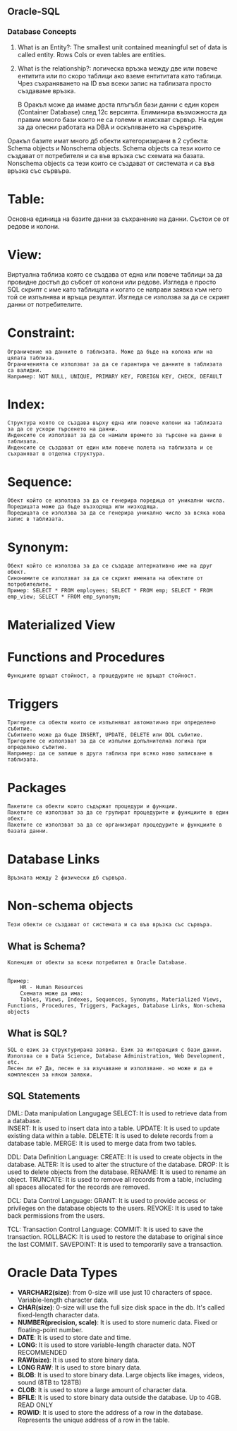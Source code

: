 ## Oracle-SQL

### Database Concepts

1. What is an Entity?: The smallest unit contained meaningful set of data is called entity. Rows Cols or even tables are entities.
2. What is the relationship?: логическа връзка между две или повече ентитита или по скоро таблици ако вземе ентититата като таблици.
   Чрез съхраняването на ID във всеки запис на таблизата просто създаваме връзка.

   В Оракъл може да имаме доста плъгъбл бази данни с един корен (Container Database) след 12c версията. Елиминира възможноста да правим много бази които не са големи и изискват сървър. На един за да олесни работата на DBA и оскъпяването на сървърите.

Оракъл базите имат много дб обекти категоризирани в 2 субекта: Schema objects и Nonschema objects.
Schema objects са тези които се създават от потребителя и са във връзка със схемата на базата.
Nonschema objects са тези които се създават от системата и са във връзка със сървъра.

# Table:

Основна единица на базите данни за съхранение на данни. Състои се от редове и колони.

# View:

Виртуална таблиза която се създава от една или повече таблици за да провидне достъп до събсет от колони или редове.
Изгледа е просто SQL скрипт с име като таблицата и когато се направи заявка към него той се изпълнява и връща резултат.
Изгледа се използва за да се скрият данни от потребителите.

# Constraint:

    Ограничение на данните в таблизата. Може да бъде на колона или на цялата таблиза.
    Ограниченията се използват за да се гарантира че данните в таблизата са валидни.
    Например: NOT NULL, UNIQUE, PRIMARY KEY, FOREIGN KEY, CHECK, DEFAULT

# Index:

    Структура която се създава върху една или повече колони на таблизата за да се ускори търсенето на данни.
    Индексите се използват за да се намали времето за търсене на данни в таблизата.
    Индексите се създават от един или повече полета на таблизата и се съхраняват в отделна структура.

# Sequence:

    Обект който се използва за да се генерира поредица от уникални числа.
    Поредицата може да бъде възходяща или низходяща.
    Поредицата се използва за да се генерира уникално число за всяка нова запис в таблизата.

# Synonym:

    Обект който се използва за да се създаде алтернативно име на друг обект.
    Синонимите се използват за да се скрият имената на обектите от потребителите.
    Пример: SELECT * FROM employees; SELECT * FROM emp; SELECT * FROM emp_view; SELECT * FROM emp_synonym;

# Materialized View

# Functions and Procedures

    Функциите връщат стойност, а процедурите не връщат стойност.

# Triggers

    Тригерите са обекти които се изпълняват автоматично при определено събитие.
    Събитието може да бъде INSERT, UPDATE, DELETE или DDL събитие.
    Тригерите се използват за да се изпълни допълнителна логика при определено събитие.
    Например: да се запише в друга таблиза при всяко ново записване в таблизата.

# Packages

    Пакетите са обекти които съдържат процедури и функции.
    Пакетите се използват за да се групират процедурите и функциите в един обект.
    Пакетите се използват за да се организират процедурите и функциите в базата данни.

# Database Links

    Връзката между 2 физически дб сървъра.

# Non-schema objects

    Тези обекти се създават от системата и са във връзка със сървъра.

## What is Schema?

    Колекция от обекти за всеки потребител в Oracle Database.


    Пример:
        HR - Human Resources
        Схемата може да има:
        Tables, Views, Indexes, Sequences, Synonyms, Materialized Views, Functions, Procedures, Triggers, Packages, Database Links, Non-schema objects

## What is SQL?

    SQL е език за структурирана заявка. Език за интеракция с бази данни. Използва се в Data Science, Database Administration, Web Development, etc.
    Лесен ли е? Да, лесен е за изучаване и използване. но може и да е комплексен за някои заявки.

## SQL Statements

DML: Data manipulation Langugage
SELECT: It is used to retrieve data from a database.  
INSERT: It is used to insert data into a table.
UPDATE: It is used to update existing data within a table.
DELETE: It is used to delete records from a database table.
MERGE: It is used to merge data from two tables.

DDL: Data Definition Language:
CREATE: It is used to create objects in the database.
ALTER: It is used to alter the structure of the database.
DROP: It is used to delete objects from the database.
RENAME: It is used to rename an object.
TRUNCATE: It is used to remove all records from a table, including all spaces allocated for the records are removed.

DCL: Data Control Language:
GRANT: It is used to provide access or privileges on the database objects to the users.
REVOKE: It is used to take back permissions from the users.

TCL: Transaction Control Language:
COMMIT: It is used to save the transaction.
ROLLBACK: It is used to restore the database to original since the last COMMIT.
SAVEPOINT: It is used to temporarily save a transaction.

# Oracle Data Types
- **VARCHAR2(size)**: from 0-size will use just 10 characters of space. Variable-length character data.  
- **CHAR(size)**: 0-size will use the full size disk space in the db. It's called fixed-length character data.  
- **NUMBER(precision, scale)**: It is used to store numeric data. Fixed or floating-point number.  
- **DATE**: It is used to store date and time.  
- **LONG**: It is used to store variable-length character data. NOT RECOMMENDED  
- **RAW(size)**: It is used to store binary data.  
- **LONG RAW**: It is used to store binary data.  
- **BLOB**: It is used to store binary data. Large objects like images, videos, sound (8TB to 128TB)  
- **CLOB**: It is used to store a large amount of character data.  
- **BFILE**: It is used to store binary data outside the database. Up to 4GB. READ ONLY  
- **ROWID**: It is used to store the address of a row in the database. Represents the unique address of a row in the table.
